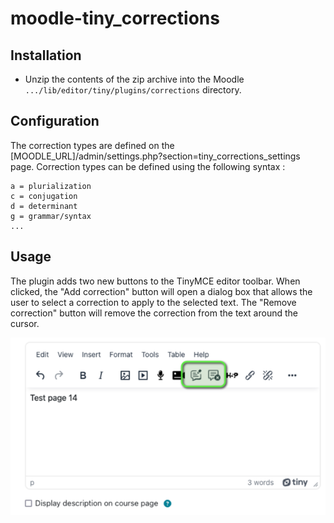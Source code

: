 moodle-tiny_corrections
========================

## Installation

- Unzip the contents of the zip archive into the Moodle `.../lib/editor/tiny/plugins/corrections` directory.

## Configuration
The correction types are defined on the [MOODLE_URL]/admin/settings.php?section=tiny_corrections_settings page.
Correction types can be defined using the following syntax :
```
a = plurialization
c = conjugation
d = determinant
g = grammar/syntax
...
```

## Usage
The plugin adds two new buttons to the TinyMCE editor toolbar. 
When clicked, the "Add correction" button will open a dialog box that allows the user to select a correction to apply to the selected text.
The "Remove correction" button will remove the correction from the text around the cursor.

![img.png](img.png)

